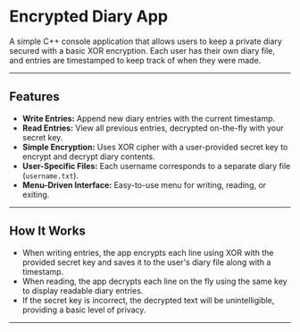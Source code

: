 # Encrypted Diary App

A simple C++ console application that allows users to keep a private diary secured with a basic XOR encryption. Each user has their own diary file, and entries are timestamped to keep track of when they were made.

---

## Features

- **Write Entries:** Append new diary entries with the current timestamp.
- **Read Entries:** View all previous entries, decrypted on-the-fly with your secret key.
- **Simple Encryption:** Uses XOR cipher with a user-provided secret key to encrypt and decrypt diary contents.
- **User-Specific Files:** Each username corresponds to a separate diary file (`username.txt`).
- **Menu-Driven Interface:** Easy-to-use menu for writing, reading, or exiting.

---

## How It Works

- When writing entries, the app encrypts each line using XOR with the provided secret key and saves it to the user's diary file along with a timestamp.
- When reading, the app decrypts each line on the fly using the same key to display readable diary entries.
- If the secret key is incorrect, the decrypted text will be unintelligible, providing a basic level of privacy.

---
